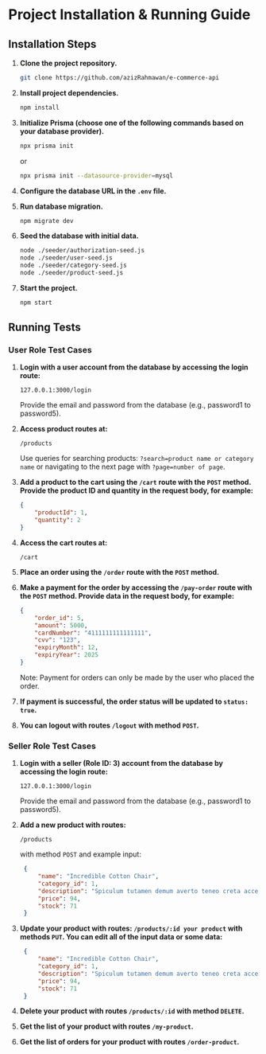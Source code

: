 # Project Installation & Running Guide

## Installation Steps
1. **Clone the project repository.**
   ```bash
   git clone https://github.com/azizRahmawan/e-commerce-api
   ```

2. **Install project dependencies.**
   ```bash
   npm install
   ```

3. **Initialize Prisma (choose one of the following commands based on your database provider).**
   ```bash
   npx prisma init
   ```
   or
   ```bash
   npx prisma init --datasource-provider=mysql
   ```

4. **Configure the database URL in the `.env` file.**

5. **Run database migration.**
   ```bash
   npm migrate dev
   ```

6. **Seed the database with initial data.**
   ```bash
   node ./seeder/authorization-seed.js
   node ./seeder/user-seed.js
   node ./seeder/category-seed.js
   node ./seeder/product-seed.js
   ```

7. **Start the project.**
   ```bash
   npm start
   ```

## Running Tests

### User Role Test Cases
1. **Login with a user account from the database by accessing the login route:**
   ```http
   127.0.0.1:3000/login
   ```
   Provide the email and password from the database (e.g., password1 to password5).

2. **Access product routes at:**
   ```http
   /products
   ```
   Use queries for searching products: `?search=product name or category name` or navigating to the next page with `?page=number of page`.

3. **Add a product to the cart using the `/cart` route with the `POST` method. Provide the product ID and quantity in the request body, for example:**
   ```json
   {
       "productId": 1,
       "quantity": 2
   }
   ```

4. **Access the cart routes at:**
   ```http
   /cart
   ```

5. **Place an order using the `/order` route with the `POST` method.**

6. **Make a payment for the order by accessing the `/pay-order` route with the `POST` method. Provide data in the request body, for example:**
   ```json
   {
       "order_id": 5,
       "amount": 5000,
       "cardNumber": "4111111111111111",
       "cvv": "123",
       "expiryMonth": 12,
       "expiryYear": 2025
   }
   ```
   Note: Payment for orders can only be made by the user who placed the order.

7. **If payment is successful, the order status will be updated to `status: true`.**
8. **You can logout with routes `/logout` with method `POST`.**

### Seller Role Test Cases
1. **Login with a seller (Role ID: 3) account from the database by accessing the login route:**
   ```http
   127.0.0.1:3000/login
   ```
   Provide the email and password from the database (e.g., password1 to password5).

2. **Add a new product with routes:**
    ```http
    /products
    ```
   with method `POST` and example input:
   ```json
    {
        "name": "Incredible Cotton Chair",
        "category_id": 1,
        "description": "Spiculum tutamen demum averto teneo creta accedo vitiosus patria blandior.",
        "price": 94,
        "stock": 71
    }
   ```

3. **Update your product with routes: `/products/:id your product` with methods `PUT`. You can edit all of the input data or some data:**
   ```json
    {
        "name": "Incredible Cotton Chair",
        "category_id": 1,
        "description": "Spiculum tutamen demum averto teneo creta accedo vitiosus patria blandior.",
        "price": 94,
        "stock": 71
    }
   ```

4. **Delete your product with routes `/products/:id` with method `DELETE`.**

5. **Get the list of your product with routes `/my-product`.**

6. **Get the list of orders for your product with routes `/order-product`.**

